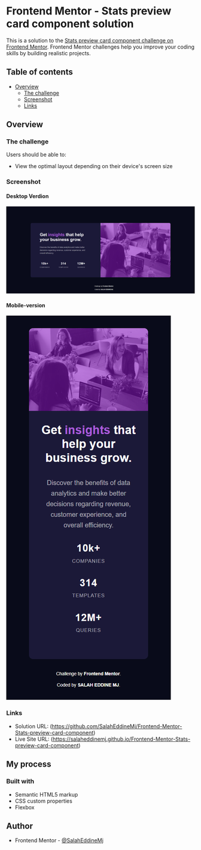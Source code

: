 # Frontend Mentor - Stats preview card component solution

This is a solution to the [Stats preview card component challenge on Frontend Mentor](https://www.frontendmentor.io/challenges/stats-preview-card-component-8JqbgoU62). Frontend Mentor challenges help you improve your coding skills by building realistic projects.

## Table of contents

- [Overview](#overview)
  - [The challenge](#the-challenge)
  - [Screenshot](#screenshot)
  - [Links](#links)


## Overview

### The challenge

Users should be able to:

- View the optimal layout depending on their device's screen size

### Screenshot

#### Desktop Verdion

![](./ScrennShots/Dektop-Version.png)

#### Mobile-version
![](./ScrennShots/Mobile-Version.png)

### Links

- Solution URL: (https://github.com/SalahEddineMj/Frontend-Mentor-Stats-preview-card-component)
- Live Site URL: (https://salaheddinemj.github.io/Frontend-Mentor-Stats-preview-card-component)

## My process

### Built with

- Semantic HTML5 markup
- CSS custom properties
- Flexbox

## Author

- Frontend Mentor - [@SalahEddineMj](https://www.frontendmentor.io/profile/SalahEddineMj)
